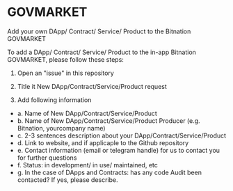 # GOVMARKET

Add your own DApp/ Contract/ Service/ Product to the Bitnation GOVMARKET

To add a DApp/ Contract/ Service/ Product to the in-app Bitnation GOVMARKET, please follow these steps:

1. Open an "issue" in this repository

2. Title it New DApp/Contract/Service/Product request

3. Add following information

  * a. Name of New DApp/Contract/Service/Product
  * b. Name of New DApp/Contract/Service/Product Producer (e.g. Bitnation, yourcompany name)
  * c. 2-3 sentences description about your DApp/Contract/Service/Product
  * d. Link to website, and if applicaple to the Github repository
  * e. Contact information (email or telegram handle) for us to contact you for further questions
  * f. Status: in development/ in use/ maintained, etc
  * g. In the case of DApps and Contracts: has any code Audit been contacted? If yes, please describe.
